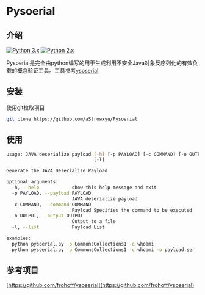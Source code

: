 # Pysoerial

## 介绍

[![Python 3.x](https://img.shields.io/badge/python-3.x-yellow.svg)](https://www.python.org/) [![Python 2.x](https://img.shields.io/badge/python-2.x-green.svg)](https://www.python.org/)

Pysoerial是完全由python编写的用于生成利用不安全Java对象反序列化的有效负载的概念验证工具。工具参考[ysoserial](https://github.com/frohoff/ysoserial)

## 安装

使用git拉取项目

```bash
git clone https://github.com/aStrowxyu/Pysoerial
```

## 使用

```bash
usage: JAVA deserialize payload [-h] [-p PAYLOAD] [-c COMMAND] [-o OUTPUT]
                                [-l]

Generate the JAVA Deserialize Payload

optional arguments:
  -h, --help            show this help message and exit
  -p PAYLOAD, --payload PAYLOAD
                        JAVA deserialize payload
  -c COMMAND, --command COMMAND
                        Payload Specifies the command to be executed
  -o OUTPUT, --output OUTPUT
                        Output to a file
  -l, --list            Payload List

examples:
  python pysoerial.py -p CommonsCollections1 -c whoami
  python pysoerial.py -p CommonsCollections1 -c whoami -o payload.ser
```

## 参考项目

[https://github.com/frohoff/ysoserial](https://github.com/frohoff/ysoserial)
